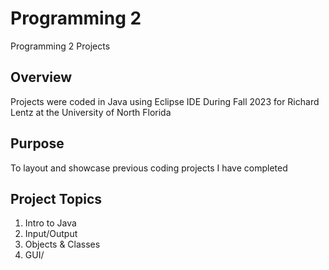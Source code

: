 # Programming 2

Programming 2 Projects

## Overview 
Projects were coded in Java using Eclipse IDE
During Fall 2023 for Richard Lentz at the University of North Florida

## Purpose
To layout and showcase previous coding projects I have completed

## Project Topics
1) Intro to Java
2) Input/Output
3) Objects & Classes
4) GUI/

